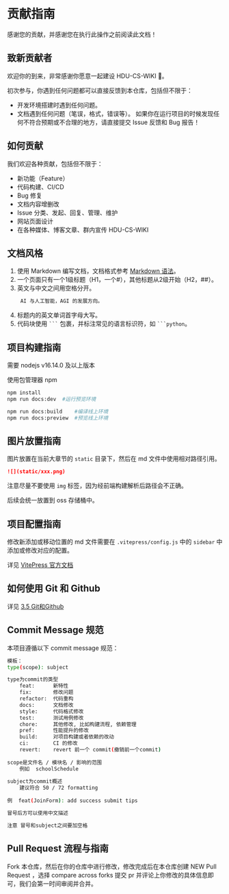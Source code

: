 # 贡献指南
感谢您的贡献，并感谢您在执行此操作之前阅读此文档！

## 致新贡献者
欢迎你的到来，非常感谢你愿意一起建设 HDU-CS-WIKI 💖。

初次参与，你遇到任何问题都可以直接反馈到本仓库，包括但不限于：
  - 开发环境搭建时遇到任何问题。
  - 文档遇到任何问题（笔误，格式，错误等）。
如果你在运行项目的时候发现任何不符合预期或不合理的地方，请直接提交 Issue 反馈和 Bug 报告！

## 如何贡献
我们欢迎各种贡献，包括但不限于：

- 新功能（Feature）
- 代码构建、CI/CD
- Bug 修复
- 文档内容增删改
- Issue 分类、发起、回复、管理、维护
- 网站页面设计
- 在各种媒体、博客文章、群内宣传 HDU-CS-WIKI

## 文档风格
1. 使用 Markdown 编写文档，文档格式参考 [Markdown 语法]()。
2. 一个页面只有一个1级标题（H1，一个#），其他标题从2级开始（H2，##）。
3. 英文与中文之间用空格分开。
   ```markdown
    AI 与人工智能，AGI 的发展方向。
   ```
4. 标题内的英文单词首字母大写。
5. 代码块使用 ` ``` ` 包裹，并标注常见的语言标识符，如 ` ```python `。


## 项目构建指南

需要 nodejs v16.14.0 及以上版本

使用包管理器 npm

```bash
npm install 
npm run docs:dev  #运行预览环境
```
```bash
npm run docs:build    #编译线上环境
npm run docs:preview  #预览线上环境
```

## 图片放置指南

图片放置在当前大章节的 `static` 目录下，然后在 md 文件中使用相对路径引用。

```markdown
![](static/xxx.png)
```

注意尽量不要使用 `img` 标签，因为经前端构建解析后路径会不正确。

后续会统一放置到 oss 存储桶中。

## 项目配置指南

修改新添加或移动位置的 md 文件需要在 `.vitepress/config.js` 中的 `sidebar` 中添加或修改对应的配置。

详见 [VitePress 官方文档](https://vitepress.dev/reference/default-theme-sidebar)

## 如何使用 Git 和 Github

详见 [3.5 Git和Github](https://hdu-cs.wiki/3.%E7%BC%96%E7%A8%8B%E6%80%9D%E7%BB%B4%E4%BD%93%E7%B3%BB%E6%9E%84%E5%BB%BA/3.5git%E4%B8%8Egithub.html)

## Commit Message 规范

本项目遵循以下 commit message 规范：

```bash
模板：
type(scope): subject

type为commit的类型
    feat:      新特性
    fix:       修改问题
    refactor:  代码重构
    docs:      文档修改
    style:     代码格式修改
    test:      测试用例修改
    chore:     其他修改, 比如构建流程, 依赖管理
    pref:      性能提升的修改
    build:     对项目构建或者依赖的改动
    ci:        CI 的修改
    revert:    revert 前一个 commit(撤销前一个commit)
    
scope是文件名 / 模块名 / 影响的范围
    例如  schoolSchedule
    
subject为commit概述
    建议符合 50 / 72 formatting
    
例  feat(JoinForm): add success submit tips

冒号后方可以使用中文描述

注意 冒号和subject之间要加空格
```

## Pull Request 流程与指南
Fork 本仓库，然后在你的仓库中进行修改，修改完成后在本仓库创建 NEW Pull Request ，选择 compare across forks 提交 pr 并评论上你修改的具体信息即可，我们会第一时间审阅并合并。

